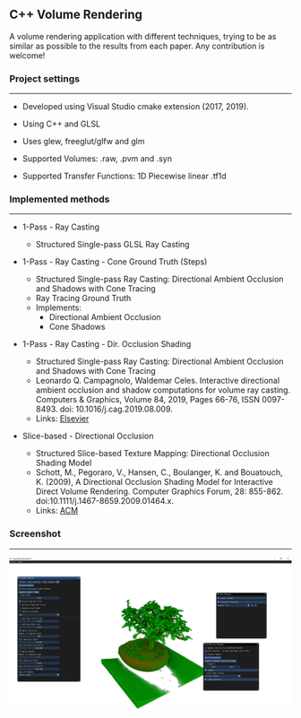 ## C++ Volume Rendering

A volume rendering application with different techniques, trying to be as similar as possible to the results from each paper. Any contribution is welcome!

### Project settings

---

* Developed using Visual Studio cmake extension (2017, 2019).

* Using C++ and GLSL

* Uses glew, freeglut/glfw and glm

* Supported Volumes: .raw, .pvm and .syn

* Supported Transfer Functions: 1D Piecewise linear .tf1d


### Implemented methods

---

* 1-Pass - Ray Casting
  - Structured Single-pass GLSL Ray Casting

* 1-Pass - Ray Casting - Cone Ground Truth (Steps)
  - Structured Single-pass Ray Casting: Directional Ambient Occlusion and Shadows with Cone Tracing
  - Ray Tracing Ground Truth
  - Implements: 
    - Directional Ambient Occlusion
    - Cone Shadows

* 1-Pass - Ray Casting - Dir. Occlusion Shading
  - Structured Single-pass Ray Casting: Directional Ambient Occlusion and Shadows with Cone Tracing
  - Leonardo Q. Campagnolo, Waldemar Celes. Interactive directional ambient occlusion and shadow computations for volume ray casting. Computers & Graphics, Volume 84, 2019, Pages 66-76, ISSN 0097-8493. doi: 10.1016/j.cag.2019.08.009.
  - Links: [Elsevier](https://www.sciencedirect.com/science/article/abs/pii/S0097849319301372)

* Slice-based - Directional Occlusion
  - Structured Slice-based Texture Mapping: Directional Occlusion Shading Model
  - Schott, M., Pegoraro, V., Hansen, C., Boulanger, K. and Bouatouch, K. (2009), A Directional Occlusion Shading Model for Interactive Direct Volume Rendering. Computer Graphics Forum, 28: 855-862. doi:10.1111/j.1467-8659.2009.01464.x.
  - Links: [ACM](https://dl.acm.org/doi/10.1111/j.1467-8659.2009.01464.x)

### Screenshot

---

![Screenshot](screenshot.png)
